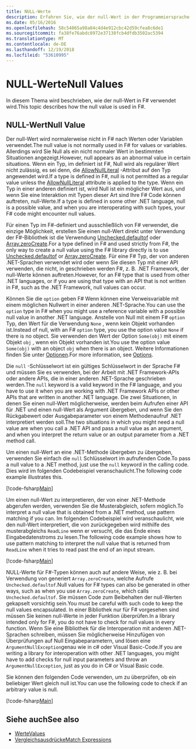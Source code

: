 ```yaml
---
title: NULL-Werte
description: Erfahren Sie, wie der null-Wert in der Programmiersprache F# verwendet wird.
ms.date: 05/16/2016
ms.openlocfilehash: 58c54065a98a84c4d4e912cbc42d59cfea8c6de1
ms.sourcegitcommit: fa38fe76abdc8972e37138fcb4dfdb3502ac5394
ms.translationtype: MT
ms.contentlocale: de-DE
ms.lasthandoff: 12/19/2018
ms.locfileid: "53610995"
---
```

# <a name="null-values"></a><span data-ttu-id="18179-103">NULL-Werte</span><span class="sxs-lookup"><span data-stu-id="18179-103">Null Values</span></span>

<span data-ttu-id="18179-104">In diesem Thema wird beschrieben, wie der null-Wert in F# verwendet wird.</span><span class="sxs-lookup"><span data-stu-id="18179-104">This topic describes how the null value is used in F#.</span></span>

## <a name="null-value"></a><span data-ttu-id="18179-105">NULL-Wert</span><span class="sxs-lookup"><span data-stu-id="18179-105">Null Value</span></span>

<span data-ttu-id="18179-106">Der null-Wert wird normalerweise nicht in F# nach Werten oder Variablen verwendet.</span><span class="sxs-lookup"><span data-stu-id="18179-106">The null value is not normally used in F# for values or variables.</span></span> <span data-ttu-id="18179-107">Allerdings wird Sie Null als ein nicht normaler Wert in bestimmten Situationen angezeigt.</span><span class="sxs-lookup"><span data-stu-id="18179-107">However, null appears as an abnormal value in certain situations.</span></span> <span data-ttu-id="18179-108">Wenn ein Typ, im definiert ist F#, Null wird als regulärer Wert nicht zulässig, es sei denn, die [AllowNullLiteral](https://msdn.microsoft.com/library/4f315196-f444-4cca-ba07-1176ff71eb0f) -Attribut auf den Typ angewendet wird.</span><span class="sxs-lookup"><span data-stu-id="18179-108">If a type is defined in F#, null is not permitted as a regular value unless the [AllowNullLiteral](https://msdn.microsoft.com/library/4f315196-f444-4cca-ba07-1176ff71eb0f) attribute is applied to the type.</span></span> <span data-ttu-id="18179-109">Wenn ein Typ in einer anderen definiert ist, wird Null ist ein möglicher Wert aus, und wenn Sie eine Interaktion mit Typen dieser Art sind Ihre F# Code können auftreten, null-Werte.</span><span class="sxs-lookup"><span data-stu-id="18179-109">If a type is defined in some other .NET language, null is a possible value, and when you are interoperating with such types, your F# code might encounter null values.</span></span>

<span data-ttu-id="18179-110">Für einen Typ im F#-definiert und ausschließlich von F# verwendet, die einzige Möglichkeit, erstellen Sie einen null-Wert direkt unter Verwendung der F#-Bibliothek ist die Verwendung [Unchecked.defaultof](https://msdn.microsoft.com/library/9ff97f2a-1bd4-4f4c-afbe-5886a74ab977) oder [Array.zeroCreate](https://msdn.microsoft.com/library/fa5b8e7a-1b5b-411c-8622-b58d7a14d3b2).</span><span class="sxs-lookup"><span data-stu-id="18179-110">For a type defined in F# and used strictly from F#, the only way to create a null value using the F# library directly is to use [Unchecked.defaultof](https://msdn.microsoft.com/library/9ff97f2a-1bd4-4f4c-afbe-5886a74ab977) or [Array.zeroCreate](https://msdn.microsoft.com/library/fa5b8e7a-1b5b-411c-8622-b58d7a14d3b2).</span></span> <span data-ttu-id="18179-111">Für eine F# Typ, der von anderen .NET-Sprachen verwendet wird oder wenn Sie diesen Typ mit einer API verwenden, die nicht, in geschrieben werden F#, z. B. .NET Framework, der null-Werte können auftreten.</span><span class="sxs-lookup"><span data-stu-id="18179-111">However, for an F# type that is used from other .NET languages, or if you are using that type with an API that is not written in F#, such as the .NET Framework, null values can occur.</span></span>

<span data-ttu-id="18179-112">Können Sie die `option` geben F# Wenn können eine Verweisvariable mit einem möglichen Nullwert in einer anderen .NET-Sprache.</span><span class="sxs-lookup"><span data-stu-id="18179-112">You can use the `option` type in F# when you might use a reference variable with a possible null value in another .NET language.</span></span> <span data-ttu-id="18179-113">Anstelle von Null mit einem F# `option` Typ, den Wert für die Verwendung `None` , wenn kein Objekt vorhanden ist.</span><span class="sxs-lookup"><span data-stu-id="18179-113">Instead of null, with an F# `option` type, you use the option value `None` if there is no object.</span></span> <span data-ttu-id="18179-114">Sie verwenden den Wert der Option `Some(obj)` mit einem Objekt `obj` , wenn ein Objekt vorhanden ist.</span><span class="sxs-lookup"><span data-stu-id="18179-114">You use the option value `Some(obj)` with an object `obj` when there is an object.</span></span> <span data-ttu-id="18179-115">Weitere Informationen finden Sie unter [Optionen](../options.md).</span><span class="sxs-lookup"><span data-stu-id="18179-115">For more information, see [Options](../options.md).</span></span>

<span data-ttu-id="18179-116">Die `null` -Schlüsselwort ist ein gültiges Schlüsselwort in der Sprache F# und müssen Sie es verwenden, bei der Arbeit mit .NET Framework-APIs oder andere APIs, die in einer anderen .NET-Sprache geschrieben werden.</span><span class="sxs-lookup"><span data-stu-id="18179-116">The `null` keyword is a valid keyword in the F# language, and you have to use it when you are working with .NET Framework APIs or other APIs that are written in another .NET language.</span></span> <span data-ttu-id="18179-117">Die zwei Situationen, in denen Sie einen null-Wert möglicherweise, werden beim Aufrufen einer API für .NET und einen null-Wert als Argument übergeben, und wenn Sie den Rückgabewert oder Ausgabeparameter von einem Methodenaufruf .NET interpretiert werden soll.</span><span class="sxs-lookup"><span data-stu-id="18179-117">The two situations in which you might need a null value are when you call a .NET API and pass a null value as an argument, and when you interpret the return value or an output parameter from a .NET method call.</span></span>

<span data-ttu-id="18179-118">Um einen null-Wert an eine .NET-Methode übergeben zu übergeben, verwenden Sie einfach die `null` Schlüsselwort im aufrufenden Code.</span><span class="sxs-lookup"><span data-stu-id="18179-118">To pass a null value to a .NET method, just use the `null` keyword in the calling code.</span></span> <span data-ttu-id="18179-119">Dies wird im folgenden Codebeispiel veranschaulicht.</span><span class="sxs-lookup"><span data-stu-id="18179-119">The following code example illustrates this.</span></span>

[!code-fsharp[Main](../../../../samples/snippets/fsharp/lang-ref-1/snippet701.fs)]

<span data-ttu-id="18179-120">Um einen null-Wert zu interpretieren, der von einer .NET-Methode abgerufen werden, verwenden Sie die Musterabgleich, sofern möglich.</span><span class="sxs-lookup"><span data-stu-id="18179-120">To interpret a null value that is obtained from a .NET method, use pattern matching if you can.</span></span> <span data-ttu-id="18179-121">Im folgenden Codebeispiel wird veranschaulicht, wie den null-Wert interpretiert, die von zurückgegeben wird mithilfe des musterabgleichs `ReadLine` wenn er versucht, die das Ende eines Eingabedatenstroms zu lesen.</span><span class="sxs-lookup"><span data-stu-id="18179-121">The following code example shows how to use pattern matching to interpret the null value that is returned from `ReadLine` when it tries to read past the end of an input stream.</span></span>

[!code-fsharp[Main](../../../../samples/snippets/fsharp/lang-ref-1/snippet702.fs)]

<span data-ttu-id="18179-122">NULL-Werte für F#-Typen können auch auf andere Weise, wie z. B. bei Verwendung von generiert `Array.zeroCreate`, welche Aufrufe `Unchecked.defaultof`.</span><span class="sxs-lookup"><span data-stu-id="18179-122">Null values for F# types can also be generated in other ways, such as when you use `Array.zeroCreate`, which calls `Unchecked.defaultof`.</span></span> <span data-ttu-id="18179-123">Sie müssen Code zum Beibehalten der null-Werten gekapselt vorsichtig sein.</span><span class="sxs-lookup"><span data-stu-id="18179-123">You must be careful with such code to keep the null values encapsulated.</span></span> <span data-ttu-id="18179-124">In einer Bibliothek nur für F# vorgesehen sind müssen Sie keinen null-Werte in jeder Funktion überprüfen.</span><span class="sxs-lookup"><span data-stu-id="18179-124">In a library intended only for F#, you do not have to check for null values in every function.</span></span> <span data-ttu-id="18179-125">Wenn Sie eine Bibliothek für die Interoperation mit anderen .NET-Sprachen schreiben, müssen Sie möglicherweise Hinzufügen von Überprüfungen auf Null Eingabeparametern, und lösen eine `ArgumentNullException`genau wie in c# oder Visual Basic-Code.</span><span class="sxs-lookup"><span data-stu-id="18179-125">If you are writing a library for interoperation with other .NET languages, you might have to add checks for null input parameters and throw an `ArgumentNullException`, just as you do in C# or Visual Basic code.</span></span>

<span data-ttu-id="18179-126">Sie können den folgenden Code verwenden, um zu überprüfen, ob ein beliebiger Wert gleich null ist.</span><span class="sxs-lookup"><span data-stu-id="18179-126">You can use the following code to check if an arbitrary value is null.</span></span>

[!code-fsharp[Main](../../../../samples/snippets/fsharp/lang-ref-1/snippet703.fs)]

## <a name="see-also"></a><span data-ttu-id="18179-127">Siehe auch</span><span class="sxs-lookup"><span data-stu-id="18179-127">See also</span></span>

- [<span data-ttu-id="18179-128">Werte</span><span class="sxs-lookup"><span data-stu-id="18179-128">Values</span></span>](index.md)
- [<span data-ttu-id="18179-129">Vergleichsausdrücke</span><span class="sxs-lookup"><span data-stu-id="18179-129">Match Expressions</span></span>](../match-expressions.md)